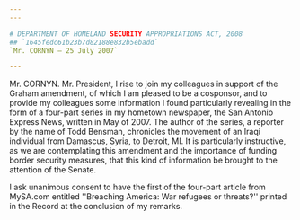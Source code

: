 ```yaml
---
---

# DEPARTMENT OF HOMELAND SECURITY APPROPRIATIONS ACT, 2008
## `1645fedc61b23b7d82188e832b5ebadd`
`Mr. CORNYN — 25 July 2007`

---
```



Mr. CORNYN. Mr. President, I rise to join my colleagues in support of 
the Graham amendment, of which I am pleased to be a cosponsor, and to 
provide my colleagues some information I found particularly revealing 
in the form of a four-part series in my hometown newspaper, the San 
Antonio Express News, written in May of 2007. The author of the series, 
a reporter by the name of Todd Bensman, chronicles the movement of an 
Iraqi individual from Damascus, Syria, to Detroit, MI. It is 
particularly instructive, as we are contemplating this amendment and 
the importance of funding border security measures, that this kind of 
information be brought to the attention of the Senate.

I ask unanimous consent to have the first of the four-part article 
from MySA.com entitled ''Breaching America: War refugees or threats?'' 
printed in the Record at the conclusion of my remarks.